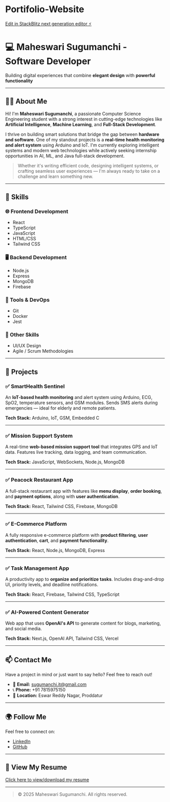 # Portifolio-Website

[Edit in StackBlitz next generation editor ⚡️](https://stackblitz.com/~/github.com/Sugumanchim/Portifolio-Website)
# 💻 Maheswari Sugumanchi - Software Developer

Building digital experiences that combine **elegant design** with **powerful functionality**

---

## 👩‍💻 About Me

Hi! I'm **Maheswari Sugumanchi**, a passionate Computer Science Engineering student with a strong interest in cutting-edge technologies like **Artificial Intelligence**, **Machine Learning**, and **Full-Stack Development**.

I thrive on building smart solutions that bridge the gap between **hardware and software**. One of my standout projects is a **real-time health monitoring and alert system** using Arduino and IoT. I'm currently exploring intelligent systems and modern web technologies while actively seeking internship opportunities in AI, ML, and Java full-stack development.

> Whether it's writing efficient code, designing intelligent systems, or crafting seamless user experiences — I'm always ready to take on a challenge and learn something new.

---

## 🚀 Skills

### 🌐 Frontend Development
- React
- TypeScript
- JavaScript
- HTML/CSS
- Tailwind CSS

### 🖥️ Backend Development
- Node.js
- Express
- MongoDB
- Firebase

### 🔧 Tools & DevOps
- Git
- Docker
- Jest

### 🎨 Other Skills
- UI/UX Design
- Agile / Scrum Methodologies

---

## 📂 Projects

### ✅ SmartHealth Sentinel
An **IoT-based health monitoring** and alert system using Arduino, ECG, SpO2, temperature sensors, and GSM modules. Sends SMS alerts during emergencies — ideal for elderly and remote patients.

**Tech Stack:** Arduino, IoT, GSM, Embedded C

---

### ✅ Mission Support System
A real-time **web-based mission support tool** that integrates GPS and IoT data. Features live tracking, data logging, and team communication.

**Tech Stack:** JavaScript, WebSockets, Node.js, MongoDB

---

### ✅ Peacock Restaurant App
A full-stack restaurant app with features like **menu display**, **order booking**, and **payment options**, along with **user authentication**.

**Tech Stack:** React, Tailwind CSS, Firebase, MongoDB

---

### ✅ E-Commerce Platform
A fully responsive e-commerce platform with **product filtering**, **user authentication**, **cart**, and **payment functionality**.

**Tech Stack:** React, Node.js, MongoDB, Express

---

### ✅ Task Management App
A productivity app to **organize and prioritize tasks**. Includes drag-and-drop UI, priority levels, and deadline notifications.

**Tech Stack:** React, Firebase, Tailwind CSS, TypeScript

---

### ✅ AI-Powered Content Generator
Web app that uses **OpenAI's API** to generate content for blogs, marketing, and social media.

**Tech Stack:** Next.js, OpenAI API, Tailwind CSS, Vercel

---

## 📫 Contact Me

Have a project in mind or just want to say hello? Feel free to reach out!

- 📧 **Email:** [sugumanchi.it@gmail.com](mailto:sugumanchi.it@gmail.com)
- 📞 **Phone:** +91 7815975150
- 📍 **Location:** Eswar Reddy Nagar, Proddatur

---

## 🌍 Follow Me

Feel free to connect on:

- [LinkedIn](https://www.linkedin.com/in/maheswari-sugumanchi-b5163a28b)  
- [GitHub](https://github.com/sugumanchim)  


---

## 📄 View My Resume

[Click here to view/download my resume](https://drive.google.com/file/d/166HdBDf08ym5cIscB7qh59CM9xJHDGAO/view?usp=drive_link)

---

> © 2025 Maheswari Sugumanchi. All rights reserved.
